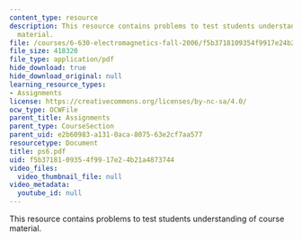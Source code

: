 ```yaml
---
content_type: resource
description: This resource contains problems to test students understanding of course
  material.
file: /courses/6-630-electromagnetics-fall-2006/f5b3718109354f9917e24b21a4873744_ps6.pdf
file_size: 418320
file_type: application/pdf
hide_download: true
hide_download_original: null
learning_resource_types:
- Assignments
license: https://creativecommons.org/licenses/by-nc-sa/4.0/
ocw_type: OCWFile
parent_title: Assignments
parent_type: CourseSection
parent_uid: e2b60983-a131-0aca-8075-63e2cf7aa577
resourcetype: Document
title: ps6.pdf
uid: f5b37181-0935-4f99-17e2-4b21a4873744
video_files:
  video_thumbnail_file: null
video_metadata:
  youtube_id: null
---
```

This resource contains problems to test students understanding of course material.